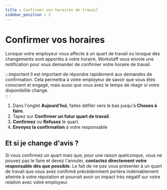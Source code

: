 ```yaml
---
title : Confirmer vos horaires de travail
sidebar_position : 2
---
```


# Confirmer vos horaires

Lorsque votre employeur vous affecte à un quart de travail ou lorsque des changements sont apportés à votre horaire, Workstaff vous envoie une notification pour vous demander de confirmer votre horaire de travail.

:::important
Il est important de répondre rapidement aux demandes de confirmation. Cela permettra à votre employeur de savoir
que vous êtes conscient et engagé, mais aussi que vous avez le temps de réagir si votre disponibilité change.   
:: :

1. Dans l'onglet **Aujourd'hui**, faites défiler vers le bas jusqu'à **Choses à faire**.
2. Tapez sur **Confirmer un futur quart de travail**.
3. **Confirmez** ou **Refusez** le quart. 
4. **Envoyez la confirmation** à votre responsable

## Et si je change d'avis ?

Si vous confirmez un quart mais que, pour une raison quelconque, vous ne pouvez pas le faire et devez l'annuler, **contactez directement votre responsable dès que possible**.
Le fait de ne pas vous présenter à un quart de travail que vous avez confirmé précédemment portera indéniablement atteinte à votre réputation et pourrait avoir un impact très négatif sur votre relation avec votre employeur.
